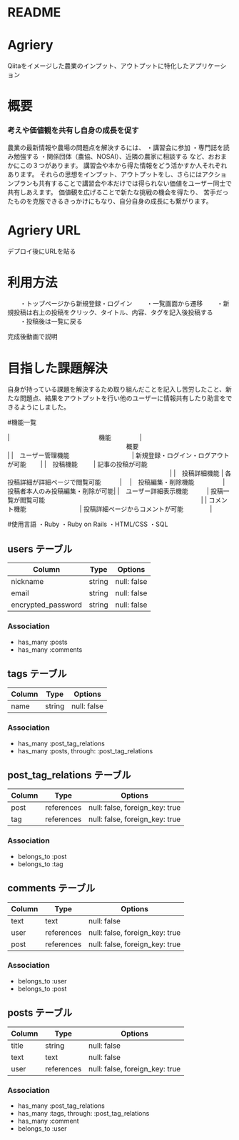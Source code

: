 # README

# Agriery
Qiitaをイメージした農業のインプット、アウトプットに特化したアプリケーション

# 概要
### 考えや価値観を共有し自身の成長を促す

農業の最新情報や農場の問題点を解決するには、
・講習会に参加
・専門誌を読み勉強する
・関係団体（農協、NOSAI）、近隣の農家に相談する
など、おおまかにこの３つがあります。
講習会や本から得た情報をどう活かすか人それぞれあります。
それらの思想をインプット、アウトプットをし、さらにはアクションプランも共有することで講習会や本だけでは得られない価値をユーザー同士で共有しあえます。
価値観を広げることで新たな挑戦の機会を得たり、 苦手だったものを克服できるきっかけにもなり、自分自身の成長にも繋がります。

# Agriery URL
 デプロイ後にURLを貼る
 
 # 利用方法
 　　・トップページから新規登録・ログイン
 　　・一覧画面から遷移
 　　・新規投稿は右上の投稿をクリック、タイトル、内容、タグを記入後投稿する
 　　・投稿後は一覧に戻る
 
 完成後動画で説明
 
 
 # 目指した課題解決
 自身が持っている課題を解決するため取り組んだことを記入し苦労したこと、新たな問題点、結果をアウトプットを行い他のユーザーに情報共有したり助言をできるようにしました。
 
#機能一覧

| 　　　　　　　　　　　　　　機能   　　　　  | 　　　　　　　　　　　　　　　　　　　概要　　　　　　　　　　  　　　　　　　　　　　 　　　　| 
|　ユーザー管理機能　　　　　　　　　　| 新規登録・ログイン・ログアウトが可能 　　|
|　投稿機能          　　 | 記事の投稿が可能 　　　　　　　　　　　　　　　　　　　　　　　　　　|
|　投稿詳細機能        | 各投稿詳細が詳細ページで閲覧可能　　　|　
|　投稿編集・削除機能	　　　　 | 投稿者本人のみ投稿編集・削除が可能|
|　ユーザー詳細表示機能　　　| 投稿一覧が閲覧可能　　　　　　　　　　　　　　　　　　　　　　　　　|
| コメント機能	　　　　　　　　 | 投稿詳細ページからコメントが可能　　　　 |

#使用言語
・Ruby
・Ruby on Rails
・HTML/CSS
・SQL


## users テーブル

| Column             | Type   | Options     |
| ------------------ | ------ | ----------- |
| nickname           | string | null: false |
| email              | string | null: false |
| encrypted_password | string | null: false |

### Association

- has_many :posts
- has_many :comments

## tags テーブル

| Column | Type   | Options     |
| ------ | ------ | ----------- |
| name   | string | null: false |

### Association

- has_many :post_tag_relations
- has_many :posts, through: :post_tag_relations

## post_tag_relations テーブル

| Column | Type       | Options                        |
| ------ | ---------- | ------------------------------ |
| post   | references | null: false, foreign_key: true |
| tag    | references | null: false, foreign_key: true |

### Association

- belongs_to :post
- belongs_to :tag

## comments テーブル

| Column  | Type       | Options                        |
| ------- | ---------- | ------------------------------ |
| text    | text       | null: false                    |
| user    | references | null: false, foreign_key: true |
| post    | references | null: false, foreign_key: true |

### Association

- belongs_to :user
- belongs_to :post

## posts テーブル

| Column  | Type       | Options                        |
| ------- | ---------- | ------------------------------ |
| title   | string     | null: false                    |
| text    | text       | null: false                    |
| user    | references | null: false, foreign_key: true |

### Association

- has_many :post_tag_relations
- has_many :tags, through: :post_tag_relations
- has_many :comment
- belongs_to :user


